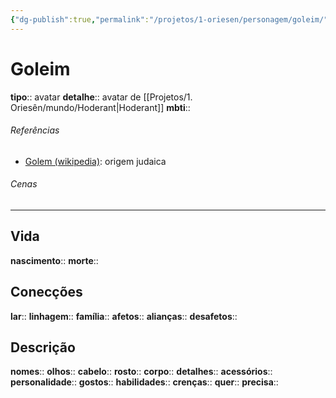 ```yaml
---
{"dg-publish":true,"permalink":"/projetos/1-oriesen/personagem/goleim/"}
---
```



# Goleim
**tipo**:: avatar
**detalhe**:: avatar de [[Projetos/1. Oriesên/mundo/Hoderant|Hoderant]]
**mbti**:: 


###### Referências
-  [Golem (wikipedia)](https://en.wikipedia.org/wiki/Golem): origem judaica


###### Cenas



---
## Vida
**nascimento**:: 
**morte**:: 


## Conecções
**lar**:: 
**linhagem**:: 
**família**:: 
**afetos**:: 
**alianças**:: 
**desafetos**:: 


## Descrição
**nomes**:: 
**olhos**:: 
**cabelo**:: 
**rosto**:: 
**corpo**:: 
**detalhes**:: 
**acessórios**:: 
**personalidade**:: 
**gostos**:: 
**habilidades**:: 
**crenças**:: 
**quer**:: 
**precisa**:: 